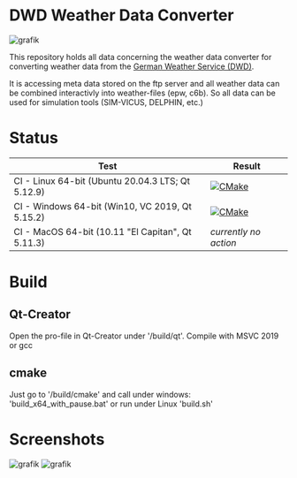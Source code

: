# DWD Weather Data Converter

![grafik](https://github.com/hirseboy/DWD-Weather-Data-Converter/assets/58851829/453ab876-abd7-498d-934b-c952ebbf1b61)

This repository holds all data concerning the weather data converter for converting weather data from the [German Weather Service (DWD)](https://www.dwd.de/DE/Home/home_node.html).

It is accessing meta data stored on the ftp server and all weather data can be combined interactivly into weather-files (epw, c6b). So all data can be used for simulation tools (SIM-VICUS, DELPHIN, etc.)

# Status

| Test | Result|
|-----|-----|
| CI - Linux 64-bit (Ubuntu 20.04.3 LTS; Qt 5.12.9) |  [![CMake](https://github.com/hirseboy/DWD-Weather-Data-Converter/actions/workflows/cmake.yml/badge.svg)](https://github.com/hirseboy/DWD-Weather-Data-Converter/actions/workflows/cmake.yml)   |
| CI - Windows 64-bit (Win10, VC 2019, Qt 5.15.2) | [![CMake](https://github.com/hirseboy/DWD-Weather-Data-Converter/actions/workflows/cmake_windows.yml/badge.svg)](https://github.com/hirseboy/DWD-Weather-Data-Converter/actions/workflows/cmake_windows.yml) |
| CI - MacOS 64-bit (10.11 "El Capitan", Qt 5.11.3) | _currently no action_ |

# Build

## Qt-Creator

Open the pro-file in Qt-Creator under '/build/qt'. Compile with MSVC 2019 or gcc

## cmake

Just go to '/build/cmake' and call under windows: 'build_x64_with_pause.bat' or run under Linux 'build.sh'

# Screenshots

![grafik](https://github.com/hirseboy/DWD-Weather-Data-Converter/assets/58851829/9b453759-b5f7-4ba6-9933-2ecdfd796ff2)
![grafik](https://github.com/hirseboy/DWD-Weather-Data-Converter/assets/58851829/7baf825d-f5a2-4400-b536-c91eccd5ea3c)
